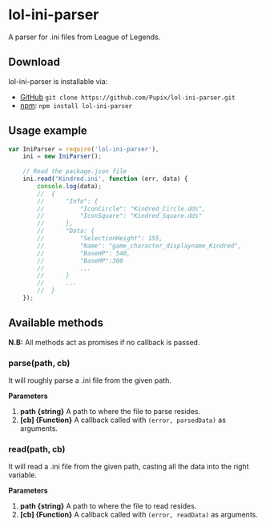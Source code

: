 # lol-ini-parser
A parser for .ini files from League of Legends.

## Download
lol-ini-parser is installable via:

- [GitHub](https://github.com/Pupix/lol-ini-parser) `git clone https://github.com/Pupix/lol-ini-parser.git`
- [npm](https://www.npmjs.com/): `npm install lol-ini-parser`

## Usage example

```js
var IniParser = require('lol-ini-parser'),
    ini = new IniParser();
    
    // Read the package.json file
    ini.read('Kindred.ini', function (err, data) {
        console.log(data);
        //  {
        //      "Info": {
        //          "IconCircle": "Kindred_Circle.dds",
        //          "IconSquare": "Kindred_Square.dds"
        //      },
        //      "Data: {
        //          "SelectionHeight": 155,
        //          "Name": "game_character_displayname_Kindred",
        //          "BaseHP": 540,
        //          "BaseMP":300
        //          ...
        //      }
        //      ...
        //  }
    });

```

## Available methods

**N.B:** All methods act as promises if no callback is passed.

### parse(path, cb)

It will roughly parse a .ini file from the given path.

**Parameters**

1. **path {string}** A path to where the file to parse resides.
2. **[cb] {Function}** A callback called with `(error, parsedData)` as arguments.

### read(path, cb)

It will read a .ini file from the given path, casting all the data into the right variable.

**Parameters**

1. **path {string}** A path to where the file to read resides.
2. **[cb] {Function}** A callback called with `(error, readData)` as arguments.

